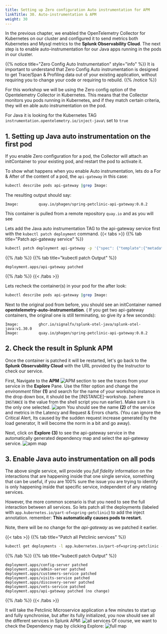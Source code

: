 ```yaml
---
title: Setting up Zero configuration Auto instrumentation for APM
linkTitle: 30. Auto-instrumentation & APM
weight: 30
---
```


In the previous chapter, we enabled the OpenTelemetry Collector for Kubernetes on our cluster and configured it to send metrics both Kubernetes and Mysql metrics to the **Splunk Observability Cloud**. The next step is to enable auto-instrumentation for our Java apps running in the pods in our cluster.

{{% notice title="Zero Config Auto Instrumentation" style="info" %}}
It is important to understand that Zero Config Auto instrumentation is designed to get Trace/Span & Profiling data out of your existing application, without requiring  you to change your code or requiring to rebuild.
{{% /notice %}}

For this workshop we will be using the Zero config option of the Opentelemetry Collector in Kubernetes.
This means that the Collector monitors you pods running in Kubernetes, and if they match certain criteria, they will en able auto instrumentation on the pod.

For Java it is looking for the Kubernetes TAG `instrumentation.opentelemetry.io/inject-java\` set to `true`

## 1. Setting up Java auto instrumentation on the first pod

If you enable Zero configuration for a pod, the Collector will attach an initContainer to your existing pod, and restart the pod to activate it.

To show what happens when you enable Auto instrumentation, lets do a For & After of the content of a pod, the `api-gateway` in this case:

```bash
kubectl describe pods api-gateway |grep Image:
```

The resulting output should say:

```text
Image:         quay.io/phagen/spring-petclinic-api-gateway:0.0.2
```

This container is pulled from a remote repository `quay.io` and as you will see 

Lets add the Java auto instrumentation TAG to the api-gateway service first with the `kubectl patch deployment` command.
{{< tabs >}}
{{% tab title="Patch api-gateway service" %}}

```bash
kubectl patch deployment api-gateway -p '{"spec": {"template":{"metadata":{"annotations":{"instrumentation.opentelemetry.io/inject-java":"true"}}}} }'
```

{{% /tab %}}
{{% tab title="kubectl patch Output" %}}

```text
deployment.apps/api-gateway patched
```

{{% /tab %}}
{{< /tabs >}}

Lets recheck the container(s) in your pod for the after look:

```bash
kubectl describe pods api-gateway |grep Image:
```

Next to the original pod from before, you should see an initContainer named **opentelemetry-auto-instrumentation**. ( If you get two api-gateway containers, the original one is still terminating, so give ity a few seconds):

```text
Image:         ghcr.io/signalfx/splunk-otel-java/splunk-otel-java:v1.30.0
Image:         quay.io/phagen/spring-petclinic-api-gateway:0.0.2
```

## 2. Check the result in Splunk APM

Once the container is patched it will be restarted, let's go back to  the **Splunk Observability Cloud** with the URL provided by the Instructor to check our service.

First, Navigate to the **APM** ![APM](../images/apm-icon.png?classes=inline&height=25px) section to see the traces from your service in the **Explore** Pane. Use the filter option and change the *environment* filter **(1)** and search for the name of your workshop instance in the drop down box, it should be the [INSTANCE]-workshop. (where `INSTANCE` is the value from the shell script you run earlier). Make sure it is the only one selected.
![apm](../images/apm-api-gateway-overview.png)
You should see the name **(2)** of the service and metrics in the Latency and Request & Errors charts. (You can ignore the Critical Alert, Its caused by the sudden request increase generated by the load generator, It will become the norm in a bit and go away).

Next, click on **Explore** **(3)** to see the api-gateway service in the automatically generated dependency map and select the api-gateway service.
![apm map](../images/api-gateway-map.png)

## 3. Enable Java auto instrumentation on all pods

The above single service, will provide you *full fidelity* information on the interactions that are happening inside that one single service, something that can be useful, if you are 100% sure the issue you are trying to identify is only happening inside that specific service, independent of any relating services.

However, the more common scenario is that you need to see the full interaction  between all services. So lets patch all the deployments (labeled with `app.kubernetes.io/part-of=spring-petclinic`) to add the inject annotation.
remember: **This automatically causes pods to restart.**

Note, there will be no change for the *api-gateway* as we patched it earlier.

{{< tabs >}}
{{% tab title="Patch all Petclinic services" %}}

```bash
kubectl get deployments -l app.kubernetes.io/part-of=spring-petclinic -o name | xargs -I % kubectl patch % -p "{\"spec\": {\"template\":{\"metadata\":{\"annotations\":{\"instrumentation.opentelemetry.io/inject-java\":\"true\"}}}}}"

```

{{% /tab %}}
{{% tab title="kubectl patch Output" %}}

```text
deployment.apps/config-server patched
deployment.apps/admin-server patched
deployment.apps/customers-service patched
deployment.apps/visits-service patched
deployment.apps/discovery-server patched
deployment.apps/vets-service patched
deployment.apps/api-gateway patched (no change)
```

{{% /tab %}}
{{< /tabs >}}

It will take the Petclinic Microservice application a few minutes to start up and fully synchronise, but after its fully initialized, you now should see all the different services in Splunk APM:
![all services](../images/apm-full-service.png)
Of course, we want to check the Dependency map by clicking Explore:
![full map](../images/apm-map-full.png)
